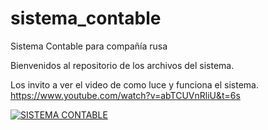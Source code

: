 # sistema_contable
Sistema Contable para compañía rusa

Bienvenidos al repositorio de los archivos del sistema.

Los invito a ver el video de como luce y funciona el sistema.
https://www.youtube.com/watch?v=abTCUVnRliU&t=6s

[![SISTEMA CONTABLE](https://img.youtube.com/vi/abTCUVnRliU&t=6s/0.jpg)](https://www.youtube.com/watch?v=abTCUVnRliU&t=6s)
